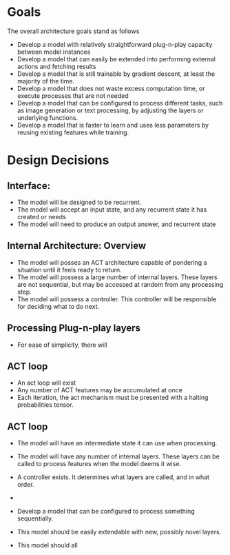 # Goals

The overall architecture goals stand as follows

* Develop a model with relatively straightforward plug-n-play capacity between model instances
* Develop a model that can easily be extended into performing external actions and fetching results
* Develop a model that is still trainable by gradient descent, at least the majority of the time.
* Develop a model that does not waste excess computation time, or execute processes that are not needed
* Develop a model that can be configured to process different tasks, such as image generation or text processing,
  by adjusting the layers or underlying functions.
* Develop a model that is faster to learn and uses less parameters by reusing existing
  features while training.

# Design Decisions

## Interface:
  * The model will be designed to be recurrent.
  * The model will accept an input state, and any recurrent state it has created 
    or needs
  * The model will need to produce an output answer, and recurrent state 


## Internal Architecture: Overview
  * The model will posses an ACT architecture capable of pondering a situation until
    it feels ready to return.
  * The model will possess a large number of internal layers. These layers are
    not sequential, but may be accessed at random from any processing step.
  * The model will possess a controller. This controller will be responsible
    for deciding what to do next.

## Processing Plug-n-play layers

* For ease of simplicity, there will 
## ACT loop

* An act loop will exist
* Any number of ACT features may be accumulated at once
* Each iteration, the act mechanism must be presented with a halting 
  probabilities tensor.

## ACT loop

  * The model will have an intermediate state it can use when processing.
  * The model will have any number of internal layers. These layers can be called
    to process features when the model deems it wise.
  * A controller exists. It determines what layers are called, and in what order.
  * 



* Develop a model that can be configured to process something sequentially.
* This model should be easily extendable with new, possibly novel layers. 
* This model should all